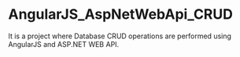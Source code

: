 # AngularJS_AspNetWebApi_CRUD

It is a project where Database CRUD operations are performed using AngularJS and ASP.NET WEB API.
